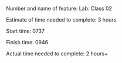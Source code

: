 Number and name of feature: Lab: Class 02

Estimate of time needed to complete: 3 hours

Start time: 0737

Finish time: 0946

Actual time needed to complete: 2 hours+
